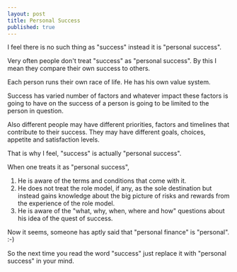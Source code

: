 ```yaml
---
layout: post
title: Personal Success
published: true
---
```

I feel there is no such thing as "success" instead it is "personal success".

Very often people don't treat "success" as "personal success". By this I mean they compare their own success to others. 

Each person runs their own race of life. He has his own value system. 

Success has varied number of factors and whatever impact these factors is going to have on the success of a person is going to be limited to the person in question. 

Also different people may have different priorities, factors and timelines that contribute to their success. They may have different goals, choices, appetite and satisfaction levels. 

That is why I feel, "success" is actually "personal success". 

When one treats it as "personal success",
	
1.	He is aware of the terms and conditions that come with it. 
2.	He does not treat the role model, if any, as the sole destination but instead gains knowledge about the big picture of risks and rewards from the experience of the role model. 
3.	He is aware of the "what, why, when, where and how" questions about his idea of the quest of success. 

Now it seems, someone has aptly said that "personal finance" is "personal". :-)

So the next time you read the word "success" just replace it with "personal success" in your mind. 